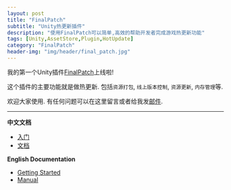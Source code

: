 ```yaml
---
layout: post
title: "FinalPatch"
subtitle: "Unity热更新插件"
description: "使用FinalPatch可以简单,高效的帮助开发者完成游戏热更新功能"
tags: [Unity,AssetStore,Plugin,HotUpdate]
category: "FinalPatch"
header-img: "img/header/final_patch.jpg"
---
```


我的第一个Unity插件[FinalPatch](https://www.assetstore.unity3d.com/#!/content/140852)上线啦!

这个插件的主要功能就是做热更新. 包括`资源打包`, `线上版本控制`, `资源更新`, `内存管理`等.

欢迎大家使用. 有任何问题可以在这里留言或者给我发[邮件](mailto:teddyzhang29@gmail.com).

---

**中文文档**

* [入门](https://teddyzhang29.github.io/FinalPatch_GettingStarted_zh)
* [文档](https://teddyzhang29.github.io/FinalPatch_Doc_zh)

**English Documentation**
* [Getting Started](https://teddyzhang29.github.io/FinalPatch_GettingStarted_eng)
* [Manual](https://teddyzhang29.github.io/FinalPatch_Doc_eng)